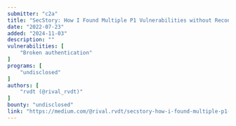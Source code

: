 ```yaml
---
submitter: "c2a"
title: "SecStory: How I Found Multiple P1 Vulnerabilities without Recon"
date: "2022-07-23"
added: "2024-11-03"
description: ""
vulnerabilities: [
    "Broken authentication"
]
programs: [
    "undisclosed"
]
authors: [
    "rvdt (@rival_rvdt)"
]
bounty: "undisclosed"
link: "https://medium.com/@rival.rvdt/secstory-how-i-found-multiple-p1-vulnerabilities-without-recon-c9f3a19cad45"
---
```




